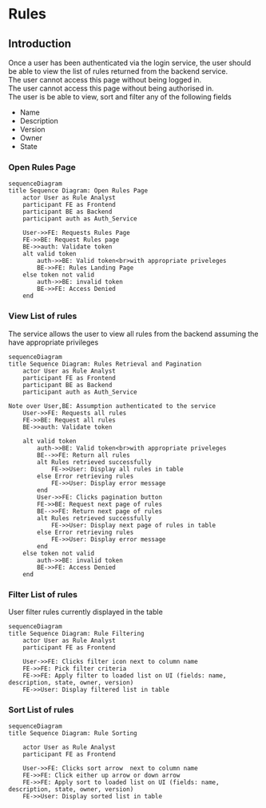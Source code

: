 # Rules

## Introduction

Once a user has been authenticated via the login service, the user should be able to view the list of rules returned from the backend service.  
The user cannot access this page without being logged in.  
The user cannot access this page without being authorised in.  
The user is be able to view, sort and filter any of the following fields  

- Name
- Description
- Version
- Owner
- State

### Open Rules Page

```mermaid
sequenceDiagram
title Sequence Diagram: Open Rules Page
    actor User as Rule Analyst
    participant FE as Frontend
    participant BE as Backend
    participant auth as Auth_Service

    User->>FE: Requests Rules Page
    FE->>BE: Request Rules page
    BE->>auth: Validate token
    alt valid token
        auth->>BE: Valid token<br>with appropriate priveleges
        BE->>FE: Rules Landing Page
    else token not valid
        auth->>BE: invalid token
        BE->>FE: Access Denied
    end
```

### View List of rules

The service allows the user to view all rules from the backend assuming the have appropriate privileges

```mermaid
sequenceDiagram
title Sequence Diagram: Rules Retrieval and Pagination
    actor User as Rule Analyst
    participant FE as Frontend
    participant BE as Backend
    participant auth as Auth_Service

Note over User,BE: Assumption authenticated to the service
    User->>FE: Requests all rules
    FE->>BE: Request all rules
    BE->>auth: Validate token

    alt valid token
        auth->>BE: Valid token<br>with appropriate priveleges
        BE-->>FE: Return all rules
        alt Rules retrieved successfully
            FE->>User: Display all rules in table
        else Error retrieving rules
            FE->>User: Display error message
        end
        User->>FE: Clicks pagination button
        FE->>BE: Request next page of rules
        BE-->>FE: Return next page of rules
        alt Rules retrieved successfully
            FE->>User: Display next page of rules in table
        else Error retrieving rules
            FE->>User: Display error message
        end
    else token not valid
        auth->>BE: invalid token
        BE->>FE: Access Denied
    end

```

### Filter List of rules

User  filter rules currently displayed in the table

```mermaid
sequenceDiagram
title Sequence Diagram: Rule Filtering
    actor User as Rule Analyst
    participant FE as Frontend

    User->>FE: Clicks filter icon next to column name
    FE->>FE: Pick filter criteria
    FE->>FE: Apply filter to loaded list on UI (fields: name, description, state, owner, version)
    FE->>User: Display filtered list in table

```

### Sort List of rules

```mermaid
sequenceDiagram
title Sequence Diagram: Rule Sorting 

    actor User as Rule Analyst
    participant FE as Frontend

    User->>FE: Clicks sort arrow  next to column name
    FE->>FE: Click either up arrow or down arrow
    FE->>FE: Apply sort to loaded list on UI (fields: name, description, state, owner, version)
    FE->>User: Display sorted list in table

```
